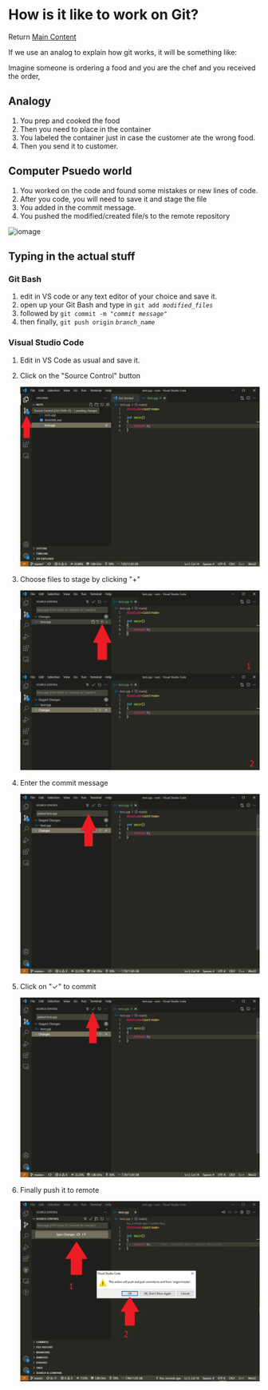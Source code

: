 # How is it like to work on Git?

Return [Main Content](../README.md#main-content)

If we use an analog to explain how git works, it will be something like:

Imagine someone is ordering a food and you are the chef and you received the order,

## Analogy

1. You prep and cooked the food
2. Then you need to place in the container  
3. You labeled the container just in case the customer ate the wrong food.
4. Then you send it to customer.

## Computer Psuedo world

1. You worked on the code and found some mistakes or new lines of code.
2. After you code, you will need to save it and stage the file
3. You added in the commit message.
4. You pushed the modified/created file/s to the remote repository

![iomage](https://tutorialslink.com/Article_img/Blog_image/a0f60344-2db5-4f1c-bde7-2abd7fe8b96c.png)

## Typing in the actual stuff

### Git Bash

1. edit in VS code or any text editor of your choice and save it.
2. open up your Git Bash and type in `git add`&nbsp; *`modified_files`*
3. followed by `git commit -m "`*`commit message`*`"`
4. then finally, `git push origin`&nbsp;*`branch_name`*

### Visual Studio Code

1. Edit in VS Code as usual and save it.
2. Click on the "Source Control" button

    ![using1](../pics/using_1.png)

3. Choose files to stage by clicking "+"

    ![1.5](../pics/using_1.5.png)

4. Enter the commit message

    ![using2](../pics/using_2.png)

5. Click on "✓" to commit

    ![using3](../pics/using_3.png)

6. Finally push it to remote

    ![using4](../pics/using_4.png)
